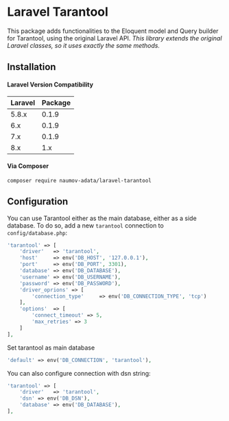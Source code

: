 # Laravel Tarantool

This package adds functionalities to the Eloquent model and Query builder for Tarantool, using the original Laravel API. *This library extends the original Laravel classes, so it uses exactly the same methods.*

Installation
------------
#### Laravel Version Compatibility

Laravel  | Package
:---------|:----------
 5.8.x    | 0.1.9
 6.x      | 0.1.9
 7.x      | 0.1.9
 8.x      | 1.x


#### Via Composer

```
composer require naumov-adata/laravel-tarantool
```

Configuration
-------------

You can use Tarantool either as the main database, either as a side database. To do so, add a new `tarantool` connection to `config/database.php`:

```php
'tarantool' => [
    'driver'   => 'tarantool',
    'host'     => env('DB_HOST', '127.0.0.1'),
    'port'     => env('DB_PORT', 3301),
    'database' => env('DB_DATABASE'),
    'username' => env('DB_USERNAME'),
    'password' => env('DB_PASSWORD'),
    'driver_oprions' => [
        'connection_type'     => env('DB_CONNECTION_TYPE', 'tcp')
    ],
    'options'  => [
        'connect_timeout' => 5,
        'max_retries' => 3
    ]
],
```

Set tarantool as main database

```php
'default' => env('DB_CONNECTION', 'tarantool'),
```

You can also configure connection with dsn string:

```php
'tarantool' => [
    'driver'   => 'tarantool',
    'dsn' => env('DB_DSN'),
    'database' => env('DB_DATABASE'),
],
```